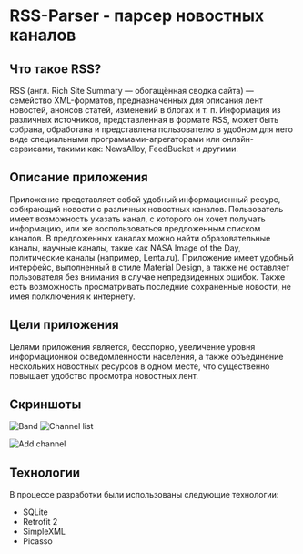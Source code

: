 # RSS-Parser - парсер новостных каналов

## Что такое RSS?

RSS (англ. Rich Site Summary — обогащённая сводка сайта) — семейство XML-форматов,
предназначенных для описания лент новостей, анонсов статей, изменений в блогах и т. п.
Информация из различных источников, представленная в формате RSS, может быть собрана,
обработана и представлена пользователю в удобном для него виде специальными программами-агрегаторами
или онлайн-сервисами, такими как: NewsAlloy, FeedBucket и другими.

## Описание приложения

Приложение представляет собой удобный информационный ресурс, собирающий новости с различных новостных каналов.
Пользователь имеет возможность указать канал, с которого он хочет получать информацию, или же воспользоваться 
предложенным списком каналов. В предложенных каналах можно найти образовательные каналы, научные каналы, такие как 
NASA Image of the Day, политические каналы (например, Lenta.ru). 
Приложение имеет удобный интерфейс, выполненный в стиле Material Design, а также не оставляет пользователя без внимания 
в случае непредвиденных ошибок. Также есть возможность просматривать последние сохраненные новости, не имея полключения к интернету.

## Цели приложения

Целями приложения является, бесспорно, увеличение уровня информационной осведомленности населения, а также объединение 
нескольких новостных ресурсов в одном месте, что существенно повышает удобство просмотра новостных лент.

## Скриншоты

![Band](https://raw.github.com/CakeWalker1337/RSS-Parser/master/github/screenshots/1.jpg)
![Channel list](https://raw.github.com/CakeWalker1337/RSS-Parser/master/github/screenshots/2.jpg)

![Add channel](https://raw.github.com/CakeWalker1337/RSS-Parser/master/github/screenshots/3.jpg)


## Технологии
В процессе разработки были использованы следующие технологии:
* SQLite
* Retrofit 2
* SimpleXML
* Picasso
